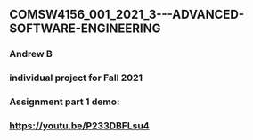 ## COMSW4156_001_2021_3---ADVANCED-SOFTWARE-ENGINEERING

### Andrew B

### individual project for Fall 2021
### Assignment part 1 demo:
### https://youtu.be/P233DBFLsu4
